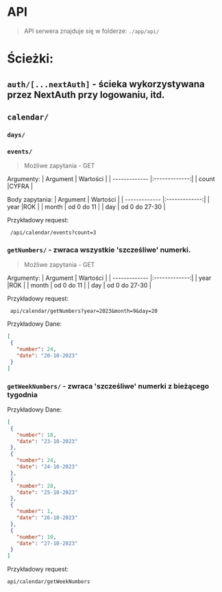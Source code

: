 # API
> API serwera znajduje się w folderze: `./app/api/`

# Ścieżki:

## `auth/[...nextAuth]` - ścieka wykorzystywana przez NextAuth przy logowaniu, itd.</summary>


## `calendar/`


### `days/`
### `events/`
> Możliwe zapytania - GET

Argumenty:
| Argument        | Wartości           | 
| ------------- |:-------------:| 
| count      |CYFRA | 

Body zapytania:
| Argument        | Wartości           | 
| ------------- |:-------------:| 
| year      |ROK | 
| month      | od 0 do 11      | 
| day | od 0 do 27-30     |  


Przykładowy request:
```
 /api/calendar/events?count=3
```

### `getNumbers/` - zwraca wszystkie 'szcześliwe' numerki.
> Możliwe zapytania - GET

 Argumenty:
| Argument        | Wartości           | 
| ------------- |:-------------:| 
| year      |ROK | 
| month      | od 0 do 11      | 
| day | od 0 do 27-30     |   

Przykładowy request:
```
 api/calendar/getNumbers?year=2023&month=9&day=20
```


Przykładowy Dane:
 ```JSON
 [
  {
    "number": 24,
    "date": "20-10-2023"
  }
]
 ```

### `getWeekNumbers/` - zwraca 'szcześliwe' numerki z bieżącego tygodnia
Przykładowy Dane:
 ```JSON
[
  {
    "number": 18,
    "date": "23-10-2023"
  },
  {
    "number": 24,
    "date": "24-10-2023"
  },
  {
    "number": 28,
    "date": "25-10-2023"
  },
  {
    "number": 1,
    "date": "26-10-2023"
  },
  {
    "number": 10,
    "date": "27-10-2023"
  }
]
```

Przykładowy request:
```
api/calendar/getWeekNumbers
```
